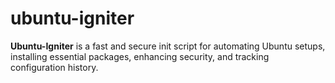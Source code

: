 # ubuntu-igniter
**Ubuntu-Igniter** is a fast and secure init script for automating Ubuntu setups, installing essential packages, enhancing security, and tracking configuration history.
